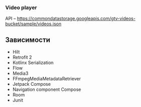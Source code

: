 ### Video player

API – https://commondatastorage.googleapis.com/gtv-videos-bucket/sample/videos.json

## Зависимости
- Hilt
- Retrofit 2
- Kotlinx Serialization
- Flow
- Media3
- FFmpegMediaMetadataRetriever
- Jetpack Compose
- Navigation component Compose
- Room
- Junit
